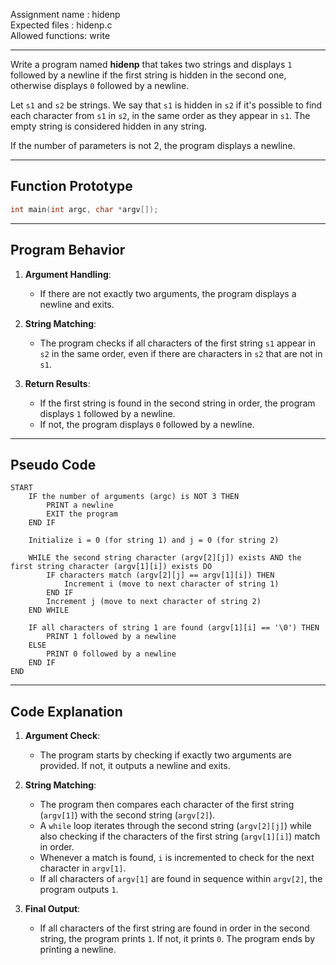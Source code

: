 Assignment name  : hidenp  
Expected files   : hidenp.c  
Allowed functions: write  

--------------------------------------------------------------------------------

Write a program named **hidenp** that takes two strings and displays `1` followed by a newline if the first string is hidden in the second one, otherwise displays `0` followed by a newline.

Let `s1` and `s2` be strings. We say that `s1` is hidden in `s2` if it's possible to find each character from `s1` in `s2`, in the same order as they appear in `s1`. The empty string is considered hidden in any string.

If the number of parameters is not 2, the program displays a newline.

---

## **Function Prototype**

```c
int main(int argc, char *argv[]);
```

---

## **Program Behavior**

1. **Argument Handling**:
   - If there are not exactly two arguments, the program displays a newline and exits.
  
2. **String Matching**:
   - The program checks if all characters of the first string `s1` appear in `s2` in the same order, even if there are characters in `s2` that are not in `s1`.

3. **Return Results**:
   - If the first string is found in the second string in order, the program displays `1` followed by a newline.
   - If not, the program displays `0` followed by a newline.

---

## **Pseudo Code**

```
START
    IF the number of arguments (argc) is NOT 3 THEN
        PRINT a newline
        EXIT the program
    END IF

    Initialize i = 0 (for string 1) and j = 0 (for string 2)

    WHILE the second string character (argv[2][j]) exists AND the first string character (argv[1][i]) exists DO
        IF characters match (argv[2][j] == argv[1][i]) THEN
            Increment i (move to next character of string 1)
        END IF
        Increment j (move to next character of string 2)
    END WHILE

    IF all characters of string 1 are found (argv[1][i] == '\0') THEN
        PRINT 1 followed by a newline
    ELSE
        PRINT 0 followed by a newline
    END IF
END
```

---

## **Code Explanation**

1. **Argument Check**:
   - The program starts by checking if exactly two arguments are provided. If not, it outputs a newline and exits.

2. **String Matching**:
   - The program then compares each character of the first string (`argv[1]`) with the second string (`argv[2]`).
   - A `while` loop iterates through the second string (`argv[2][j]`) while also checking if the characters of the first string (`argv[1][i]`) match in order.
   - Whenever a match is found, `i` is incremented to check for the next character in `argv[1]`.
   - If all characters of `argv[1]` are found in sequence within `argv[2]`, the program outputs `1`.

3. **Final Output**:
   - If all characters of the first string are found in order in the second string, the program prints `1`. If not, it prints `0`. The program ends by printing a newline.
